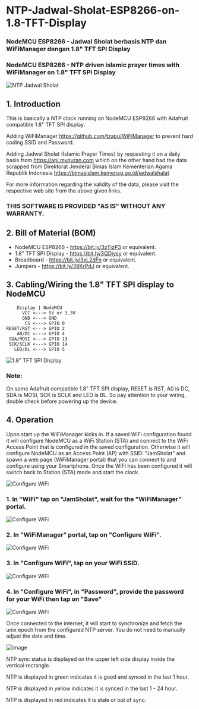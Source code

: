 # NTP-Jadwal-Sholat-ESP8266-on-1.8-TFT-Display
### NodeMCU ESP8266 - Jadwal Sholat berbasis NTP dan WiFiManager dengan 1.8" TFT SPI Display

### NodeMCU ESP8266 - NTP driven islamic prayer times with WiFiManager on 1.8" TFT SPI Display

![NTP Jadwal Sholat](https://github.com/kemploe/NTP-Jadwal-Sholat-ESP8266-on-1.8-TFT-Display/blob/main/images/2022-07-10_030431.png)

## 1. Introduction

This is basically a NTP clock running on NodeMCU ESP8266 with Adafruit compatible 1.8" TFT SPI display. 

Adding WiFiManager https://github.com/tzapu/WiFiManager to prevent hard coding SSID and Password. 

Adding Jadwal Sholat (Islamic Prayer Times) by requesting it on a daily basis from https://api.myquran.com which on the other hand had the data scrapped from Direktorat Jenderal Bimas Islam Kementerian Agama Republik Indonesia https://bimasislam.kemenag.go.id/jadwalshalat

For more information regarding the validity of the data, please visit the respective web site from the above given links.

### THIS SOFTWARE IS PROVIDED "AS IS" WITHOUT ANY WARRANTY.

## 2. Bill of Material (BOM)
   - NodeMCU ESP8266        - https://bit.ly/3zTizP3 or equivalent. 
   - 1.8" TFT SPI Display   - https://bit.ly/3QDjysy or equivalent. 
   - Breadboard             - https://bit.ly/3xL2dFn or equivalent. 
   - Jumpers                - https://bit.ly/39KrPdJ or equivalent. 

## 3. Cabling/Wiring the 1.8" TFT SPI display to NodeMCU
        Display | NodeMCU
          VCC <---> 5V or 3.3V
          GND <---> GND
           CS <---> GPIO 0
    RESET/RST <---> GPIO 2
        A0/DC <---> GPIO 4
     SDA/MOSI <---> GPIO 13
     SCK/SCLK <---> GPIO 14
       LED/BL <---> GPIO 5

![1.8" TFT SPI Display](https://github.com/kemploe/NTP-Jadwal-Sholat-ESP8266-on-1.8-TFT-Display/blob/main/images/2022-07-01_082841.png)

### Note:
On some Adafruit compatible 1.8" TFT SPI display, RESET is RST, A0 is DC, SDA is MOSI, SCK is SCLK and LED is BL. So pay attention to your wiring, double check before powering up the device. 

## 4. Operation

Upon start up the WiFiManager kicks in. If a saved WiFi configuration found it will configure NodeMCU as a WiFi Station (STA) and connect to the WiFi Access Point that is configured in the saved configuration. Otherwise it will configure NodeMCU as an Access Point (AP) with SSID: "JamSholat" and spawn a web page (WiFiManager portal) that you can connect to and configure using your Smartphone. Once the WiFi has been configured it will switch back to Station (STA) mode and start the clock.

![Configure WiFi](https://github.com/kemploe/NTP-Jadwal-Sholat-ESP8266-on-1.8-TFT-Display/blob/main/images/2022-07-02_012612.png)

### 1. In "WiFi" tap on "JamSholat", wait for the "WiFiManager" portal.

<!-- this is hidden -->

![Configure WiFi](https://github.com/kemploe/NTP-Jadwal-Sholat-ESP8266-on-1.8-TFT-Display/blob/main/images/2022-07-02_012636.png)

### 2. In "WiFiManager" portal, tap on "Configure WiFi".

<!-- this is hidden -->    

![Configure WiFi](https://github.com/kemploe/NTP-Jadwal-Sholat-ESP8266-on-1.8-TFT-Display/blob/main/images/2022-07-02_012656.png)

### 3. In "Configure WiFi", tap on your WiFi SSID.

<!-- this is hidden -->

![Configure WiFi](https://github.com/kemploe/NTP-Jadwal-Sholat-ESP8266-on-1.8-TFT-Display/blob/main/images/2022-07-02_012714.png)

### 4. In "Configure WiFi", in "Password", provide the password for your WiFi then tap on "Save"

<!-- this is hidden -->

![Configure WiFi](https://github.com/kemploe/NTP-Jadwal-Sholat-ESP8266-on-1.8-TFT-Display/blob/main/images/2022-07-02_012730.png)

Once connected to the internet, it will start to synchronize and fetch the unix epoch from the configured NTP server. You do not need to manually adjust the date and time.

![image](https://github.com/kemploe/NTP-Jadwal-Sholat-ESP8266-on-1.8-TFT-Display/blob/main/images/2022-07-10_030431-1.png)

NTP sync status is displayed on the upper left side display inside the vertical rectangle. 

NTP is displayed in green indicates it is good and synced in the last 1 hour.

NTP is displayed in yellow indicates it is synced in the last 1 - 24 hour. 

NTP is displayed in red indicates it is stale or out of sync.


